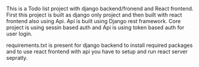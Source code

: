 This is a Todo list project with django backend/fronend and React frontend. First this project is built as django only project and then built with react frontend also using Api.
Api is built using Django rest framework. Core project is using sessin based auth and  Api is using token based auth for user login.

requirements.txt is present for django backend to install required packages and to use react frontend with api you have to setup and run react server sepratly.
